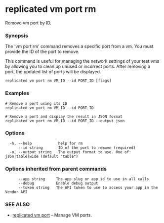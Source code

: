 # replicated vm port rm

Remove vm port by ID.

### Synopsis

The 'vm port rm' command removes a specific port from a vm. You must provide the ID of the port to remove.

This command is useful for managing the network settings of your test vms by allowing you to clean up unused or incorrect ports. After removing a port, the updated list of ports will be displayed.

```
replicated vm port rm VM_ID --id PORT_ID [flags]
```

### Examples

```
# Remove a port using its ID
replicated vm port rm VM_ID --id PORT_ID

# Remove a port and display the result in JSON format
replicated vm port rm VM_ID --id PORT_ID --output json
```

### Options

```
  -h, --help            help for rm
      --id string       ID of the port to remove (required)
  -o, --output string   The output format to use. One of: json|table|wide (default "table")
```

### Options inherited from parent commands

```
      --app string     The app slug or app id to use in all calls
      --debug          Enable debug output
      --token string   The API token to use to access your app in the Vendor API
```

### SEE ALSO

* [replicated vm port](replicated-cli-vm-port)	 - Manage VM ports.